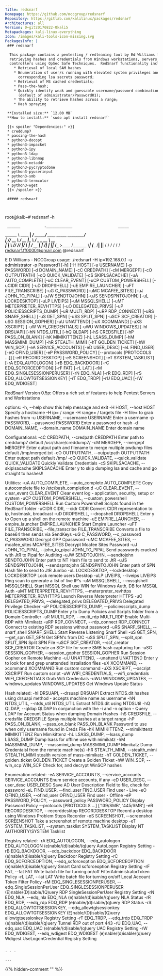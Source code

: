 ```yaml
---
Title: redsnarf
Homepage: https://github.com/nccgroup/redsnarf
Repository: https://gitlab.com/kalilinux/packages/redsnarf
Architectures: all
Version: 0~git20170822-0kali5
Metapackages: kali-linux-everything 
Icon: /images/kali-tools-icon-missing.svg
PackagesInfo: |
 ### redsnarf
 
  This package contains a pentesting / redteaming tool by Ed Williams for
  retrieving hashes and credentials from Windows workstations, servers and domain
  controllers using OpSec Safe Techniques.  RedSnarf functionality includes:
    * Retrieval of local SAM hashes
    * Enumeration of user/s running with elevated system privileges and their
      corresponding lsa secrets password;
    * Retrieval of MS cached credentials;
    * Pass-the-hash;
    * Quickly identify weak and guessable username/password combinations
      (default of administrator/Password01);
    * The ability to retrieve hashes across a range;
    * Hash spraying
 
 **Installed size:** `12.00 MB`  
 **How to install:** `sudo apt install redsnarf`  
 
 {{< spoiler "Dependencies:" >}}
 * creddump7
 * passing-the-hash
 * python3-docopt
 * python3-impacket
 * python3-ipy
 * python3-ldap
 * python3-libnmap
 * python3-netaddr
 * python3-pycryptodome
 * python3-pyuserinput
 * python3-smb
 * python3-termcolor
 * python3-wget
 {{< /spoiler >}}
 
 ##### redsnarf
 
 
 ```
 root@kali:~# redsnarf -h
 
     ______           .____________                     _____
 \______   \ ____   __| _/   _____/ ____ _____ ________/ ____\
  |       _// __ \ / __ |\_____  \ /    \__  \_  __ \   __\
  |    |   \  ___// /_/ |/        \   |  \/ __ \|  | \/|  |
  |____|_  /\___  >____ /_______  /___|  (____  /__|   |__|
         \/     \/     \/       \/     \/     \/
                                   redsnarf.ff0000@gmail.com
                                                   @redsnarf
 
 
 E D Williams - NCCGroup
 usage: ./redsnarf -H ip=192.168.0.1 -u administrator -p Password1 [-h] [-H HOST] [-u USERNAME] [-p PASSWORD] [-d DOMAIN_NAME] [-cC CREDPATH]
                                                                   [-cM MERGEPF] [-cO OUTPUTPATH] [-cQ QUICK_VALIDATE] [-cS SKIPLSACACHE]
                                                                   [-uA AUTO_COMPLETE] [-uC CLEAR_EVENT] [-uCP CUSTOM_POWERSHELL] [-uCIDR CIDR]
                                                                   [-uD DROPSHELL] [-uE EMPIRE_LAUNCHER] [-uFT FILE_TRANSCRIBE] [-uG C_PASSWORD]
                                                                   [-uMC MCAFEE_SITES] [-uJ JOHN_TO_PIPAL] [-uJW SENDTOJOHN] [-uJS SENDSPNTOJOHN]
                                                                   [-uL LOCKDESKTOP] [-uLP LIVEIPS] [-uM MSSQLSHELL] [-uMT METERPRETER_REVHTTPS]
                                                                   [-uO DELEGATED_PRIVS] [-uP POLICIESSCRIPTS_DUMP] [-uR MULTI_RDP] [-uRP RDP_CONNECT]
                                                                   [-uRS SNARF_SHELL] [-uS GET_SPN] [-uSS SPLIT_SPN] [-uSCF SCF_CREATOR]
                                                                   [-uSG SESSION_GOPHER] [-uU UNATTEND] [-uX XCOMMAND] [-uXS XSCRIPT]
                                                                   [-uW WIFI_CREDENTIALS] [-uWU WINDOWS_UPDATES] [-hI DRSUAPI] [-hN NTDS_UTIL]
                                                                   [-hQ QLDAP] [-hS CREDSFILE] [-hP PASS_ON_BLANK] [-hK MIMIKITTENZ] [-hL LSASS_DUMP]
                                                                   [-hM MASSMIMI_DUMP] [-hR STEALTH_MIMI] [-hT GOLDEN_TICKET] [-hW WIN_SCP]
                                                                   [-eA SERVICE_ACCOUNTS] [-eD USER_DESC] [-eL FIND_USER] [-eO OFIND_USER]
                                                                   [-eP PASSWORD_POLICY] [--protocols [PROTOCOLS ...]] [-eR RECORDDESKTOP]
                                                                   [-eS SCREENSHOT] [-eT SYSTEM_TASKLIST] [-rA EDQ_AUTOLOGON] [-rB EDQ_BACKDOOR]
                                                                   [-rC EDQ_SCFORCEOPTION] [-rF FAT] [-rL LAT] [-rM EDQ_SINGLESESSIONPERUSER]
                                                                   [-rN EDQ_NLA] [-rR EDQ_RDP] [-rS EDQ_ALLOWTGTSESSIONKEY] [-rT EDQ_TRDP]
                                                                   [-rU EDQ_UAC] [-rW EDQ_WDIGEST]
 
 RedSnarf Version 0.5p: Offers a rich set of features to help Pentest Servers and Workstations
 
 options:
   -h, --help        show this help message and exit
   -H HOST, --host HOST
                     Specify a hostname -H ip= / range -H range= / targets file -H file= to grab hashes from
   -u USERNAME, --username USERNAME
                     Enter a username
   -p PASSWORD, --password PASSWORD
                     Enter a password or hash
   -d DOMAIN_NAME, --domain_name DOMAIN_NAME
                     <Optional> Enter domain name
 
 Configurational:
   -cC CREDPATH, --credpath CREDPATH
                     <Optional> Enter path to creddump7 default /usr/share/creddump7/
   -cM MERGEPF, --mergepf MERGEPF
                     <Optional> Enter output path and filename to merge multiple pwdump files default /tmp/merged.txt
   -cO OUTPUTPATH, --outputpath OUTPUTPATH
                     <Optional> Enter output path default /tmp/
   -cQ QUICK_VALIDATE, --quick_validate QUICK_VALIDATE
                     <Optional> Quickly Validate Credentials
   -cS SKIPLSACACHE, --skiplsacache SKIPLSACACHE
                     <Optional> Enter y to skip dumping lsa and cache and go straight to hashes!!
 
 Utilities:
   -uA AUTO_COMPLETE, --auto_complete AUTO_COMPLETE
                     <Optional> Copy autocomplete file to /etc/bash_completion.d
   -uC CLEAR_EVENT, --clear_event CLEAR_EVENT
                     <Optional> Clear event log - application, security, setup or system
   -uCP CUSTOM_POWERSHELL, --custom_powershell CUSTOM_POWERSHELL
                     <Optional> Run Custom Powershell Scripts found in the RedSnarf folder
   -uCIDR CIDR, --cidr CIDR
                     <Optional> Convert CIDR representation to ip, hostmask, broadcast
   -uD DROPSHELL, --dropshell DROPSHELL
                     <Optional> Enter y to Open up a shell on the remote machine
   -uE EMPIRE_LAUNCHER, --empire_launcher EMPIRE_LAUNCHER
                     <Optional> Start Empire Launcher
   -uFT FILE_TRANSCRIBE, --file_transcribe FILE_TRANSCRIBE
                     <Optional> Converts a file to base64 then sends via SendKeys
   -uG C_PASSWORD, --c_password C_PASSWORD
                     <Optional> Decrypt GPP Cpassword
   -uMC MCAFEE_SITES, --mcafee_sites MCAFEE_SITES
                     <Optional> Decrypt Mcafee Sites Password
   -uJ JOHN_TO_PIPAL, --john_to_pipal JOHN_TO_PIPAL
                     <Optional> Send passwords cracked with JtR to Pipal for Auditing
   -uJW SENDTOJOHN, --sendtojohn SENDTOJOHN
                     <Optional> Enter path to NT Hash file to send to JtR
   -uJS SENDSPNTOJOHN, --sendspntojohn SENDSPNTOJOHN
                     <Optional> Enter path of SPN Hash file to send to JtR Jumbo
   -uL LOCKDESKTOP, --lockdesktop LOCKDESKTOP
                     <Optional> Lock remote users Desktop
   -uLP LIVEIPS, --liveips LIVEIPS
                     <Optional> Ping scan to generate a list of live IP's
   -uM MSSQLSHELL, --mssqlshell MSSQLSHELL
                     <Optional> Start MSSQL Shell use WIN for Windows Auth, DB for MSSQL Auth
   -uMT METERPRETER_REVHTTPS, --meterpreter_revhttps METERPRETER_REVHTTPS
                     <Optional> Launch Reverse Meterpreter HTTPS
   -uO DELEGATED_PRIVS, --delegated_privs DELEGATED_PRIVS
                     <Optional> Delegated Privilege Checker
   -uP POLICIESSCRIPTS_DUMP, --policiesscripts_dump POLICIESSCRIPTS_DUMP
                     <Optional> Enter y to Dump Policies and Scripts folder from a Domain Controller
   -uR MULTI_RDP, --multi_rdp MULTI_RDP
                     <Optional> Enable Multi-RDP with Mimikatz
   -uRP RDP_CONNECT, --rdp_connect RDP_CONNECT
                     <Optional> Connect to existing RDP sessions without password
   -uRS SNARF_SHELL, --snarf_shell SNARF_SHELL
                     <Optional> Start Reverse Listening Snarf Shell
   -uS GET_SPN, --get_spn GET_SPN
                     <Optional> Get SPN's from DC
   -uSS SPLIT_SPN, --split_spn SPLIT_SPN
                     <Optional> Split SPN File
   -uSCF SCF_CREATOR, --scf_creator SCF_CREATOR
                     <Optional> Create an SCF file for some SMB hash capturing fun
   -uSG SESSION_GOPHER, --session_gopher SESSION_GOPHER
                     <Optional> Run Session Gopher on Remote Machine
   -uU UNATTEND, --unattend UNATTEND
                     <Optional> Enter y to look for and grep unattended installation files
   -uX XCOMMAND, --xcommand XCOMMAND
                     <Optional> Run custom command
   -uXS XSCRIPT, --xscript XSCRIPT
                     <Optional> Run custom script
   -uW WIFI_CREDENTIALS, --wifi_credentials WIFI_CREDENTIALS
                     <Optional> Grab Wifi Credentials
   -uWU WINDOWS_UPDATES, --windows_updates WINDOWS_UPDATES
                     <Optional> Get Windows Update Status
 
 Hash related:
   -hI DRSUAPI, --drsuapi DRSUAPI
                     <Optional> Extract NTDS.dit hashes using drsuapi method - accepts machine name as username
   -hN NTDS_UTIL, --ntds_util NTDS_UTIL
                     <Optional> Extract NTDS.dit using NTDSUtil
   -hQ QLDAP, --qldap QLDAP
                     <Optional> In conjunction with the -i and -n option - Query LDAP for Account Status when dumping Domain Hashes
   -hS CREDSFILE, --credsfile CREDSFILE
                     Spray multiple hashes at a target range
   -hP PASS_ON_BLANK, --pass_on_blank PASS_ON_BLANK
                     Password to use when only username found in Creds File
   -hK MIMIKITTENZ, --mimikittenz MIMIKITTENZ
                     <Optional> Run Mimikittenz
   -hL LSASS_DUMP, --lsass_dump LSASS_DUMP
                     <Optional> Dump lsass for offline use with mimikatz
   -hM MASSMIMI_DUMP, --massmimi_dump MASSMIMI_DUMP
                     <Optional> Mimikatz Dump Credentaisl from the remote machine(s)
   -hR STEALTH_MIMI, --stealth_mimi STEALTH_MIMI
                     <Optional> stealth version of mass-mimikatz
   -hT GOLDEN_TICKET, --golden_ticket GOLDEN_TICKET
                     <Optional> Create a Golden Ticket
   -hW WIN_SCP, --win_scp WIN_SCP
                     <Optional> Check for, and decrypt WinSCP hashes
 
 Enumeration related:
   -eA SERVICE_ACCOUNTS, --service_accounts SERVICE_ACCOUNTS
                     <Optional> Enum service accounts, if any
   -eD USER_DESC, --user_desc USER_DESC
                     <Optional> Save AD User Description Field to file, check for password
   -eL FIND_USER, --find_user FIND_USER
                     <Optional> Find user - Live
   -eO OFIND_USER, --ofind_user OFIND_USER
                     <Optional> Find user - Offline
   -eP PASSWORD_POLICY, --password_policy PASSWORD_POLICY
                     <Optional> Display Password Policy
   --protocols [PROTOCOLS ...]
                     ['139/SMB', '445/SMB']
   -eR RECORDDESKTOP, --recorddesktop RECORDDESKTOP
                     <Optional> Record a desktop using Windows Problem Steps Recorder
   -eS SCREENSHOT, --screenshot SCREENSHOT
                     <Optional> Take a screenshot of remote machine desktop
   -eT SYSTEM_TASKLIST, --system_tasklist SYSTEM_TASKLIST
                     <Optional> Display NT AUTHORITY\SYSTEM Tasklist
 
 Registry related:
   -rA EDQ_AUTOLOGON, --edq_autologon EDQ_AUTOLOGON
                     <Optional> (e)nable/(d)isable/(q)uery AutoLogon Registry Setting
   -rB EDQ_BACKDOOR, --edq_backdoor EDQ_BACKDOOR
                     <Optional> (e)nable/(d)isable/(q)uery Backdoor Registry Setting
   -rC EDQ_SCFORCEOPTION, --edq_scforceoption EDQ_SCFORCEOPTION
                     <Optional> (e)nable/(d)isable/(q)uery Smart Card scforceoption Registry Setting
   -rF FAT, --fat FAT
                     <Optional> Write batch file for turning on/off FilterAdministratorToken Policy
   -rL LAT, --lat LAT
                     <Optional> Write batch file for turning on/off Local Account Token Filter Policy
   -rM EDQ_SINGLESESSIONPERUSER, --edq_SingleSessionPerUser EDQ_SINGLESESSIONPERUSER
                     <Optional> (E)nable/(D)isable/(Q)uery RDP SingleSessionPerUser Registry Setting
   -rN EDQ_NLA, --edq_nla EDQ_NLA
                     <Optional> (e)nable/(d)isable/(q)uery NLA Status
   -rR EDQ_RDP, --edq_rdp EDQ_RDP
                     <Optional> (e)nable/(d)isable/(q)uery RDP Status
   -rS EDQ_ALLOWTGTSESSIONKEY, --edq_allowtgtsessionkey EDQ_ALLOWTGTSESSIONKEY
                     <Optional> (E)nable/(D)isable/(Q)uery allowtgtsessionkey Registry Setting
   -rT EDQ_TRDP, --edq_trdp EDQ_TRDP
                     <Optional> (e)nable/(d)isable/(q)uery Tunnel RDP out of port 443
   -rU EDQ_UAC, --edq_uac EDQ_UAC
                     <Optional> (e)nable/(d)isable/(q)uery UAC Registry Setting
   -rW EDQ_WDIGEST, --edq_wdigest EDQ_WDIGEST
                     <Optional> (e)nable/(d)isable/(q)uery Wdigest UseLogonCredential Registry Setting
 ```
 
 - - -
 
---
```

{{% hidden-comment "<!--Do not edit anything above this line-->" %}}
